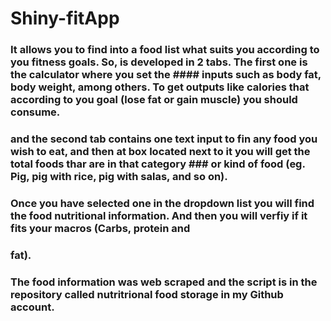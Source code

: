 # Shiny-fitApp

### It allows you to find into a food list what suits you according to you fitness goals. So, is developed in 2 tabs. The first one is the calculator where you set the #### inputs such as body fat, body weight, among others. To get outputs like calories that according to you goal (lose fat or gain muscle)  you should consume. 


### and the second tab contains one text input to fin any food you wish to eat, and then at box located next to it you will get the total foods thar are in that category ### or kind of food (eg. Pig, pig with rice, pig with salas, and so on).
### Once you have selected one in the dropdown list you will find the food nutritional information. And then you will verfiy if it fits your macros (Carbs, protein and
### fat).


### The food information was web scraped and the script is in the repository called nutritrional food storage in my Github account. 
